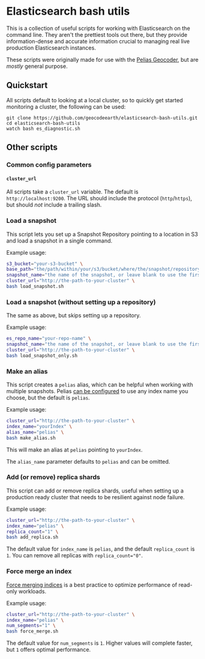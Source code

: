 # Elasticsearch bash utils

This is a collection of useful scripts for working with Elasticsearch on the command line. They
aren't the prettiest tools out there, but they provide information-dense and accurate information
crucial to managing real live production Elasticsearch instances.

These scripts were originally made for use with the [Pelias Geocoder](https://pelias.io), but are _mostly_ general purpose.

## Quickstart

All scripts default to looking at a local cluster, so to quickly get started monitoring a cluster, the following can be used:

```
git clone https://github.com/geocodeearth/elasticsearch-bash-utils.git
cd elasticsearch-bash-utils
watch bash es_diagnostic.sh
```

## Other scripts

### Common config parameters

#### `cluster_url`

All scripts take a `cluster_url` variable. The default is `http://localhost:9200`. The URL should include the protocol (`http`/`https`), but should _not_ include a trailing slash.

### Load a snapshot

This script lets you set up a Snapshot Repository pointing to a location in S3 and load a snapshot in a single command.

Example usage:

```sh
s3_bucket="your-s3-bucket" \
base_path="the/path/within/your/s3/bucket/where/the/snapshot/repository/lives" \
snapshot_name="the name of the snapshot, or leave blank to use the first snapshot listed" \
cluster_url="http://the-path-to-your-cluster" \
bash load_snapshot.sh
```

### Load a snapshot (without setting up a repository)

The same as above, but skips setting up a repository.

Example usage:

```sh
es_repo_name="your-repo-name" \
snapshot_name="the name of the snapshot, or leave blank to use the first snapshot listed" \
cluster_url="http://the-path-to-your-cluster" \
bash load_snapshot_only.sh
```

### Make an alias

This script creates a `pelias` alias, which can be helpful when working with multiple snapshots. Pelias [can be configured](https://github.com/pelias/api#configuration-via-pelias-config) to use any index name you choose, but the default is `pelias`.

Example usage:

```sh
cluster_url="http://the-path-to-your-cluster" \
index_name="yourIndex" \
alias_name="pelias" \
bash make_alias.sh
```

This will make an alias at `pelias` pointing to `yourIndex`.

The `alias_name` parameter defaults to `pelias` and can be omitted.

### Add (or remove) replica shards

This script can add or remove replica shards, useful when setting up a production ready cluster that needs to be resilient against node failure.

Example usage:

```sh
cluster_url="http://the-path-to-your-cluster" \
index_name="pelias" \
replica_count="1" \
bash add_replica.sh
```

The default value for `index_name` is `pelias`, and the default `replica_count` is `1`. You can remove all replicas with `replica_count="0"`.

### Force merge an index

[Force merging indices](https://www.elastic.co/guide/en/elasticsearch/reference/current/indices-forcemerge.html)
is a best practice to optimize performance of read-only workloads.

Example usage:
```sh
cluster_url="http://the-path-to-your-cluster" \
index_name="pelias" \
num_segments="1" \
bash force_merge.sh
```

The default value for `num_segments` is `1`. Higher values will complete faster, but `1` offers optimal performance.
